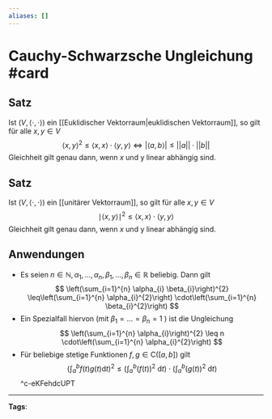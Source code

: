 ```yaml
---
aliases: []
---
```


# Cauchy-Schwarzsche Ungleichung #card
## Satz 
Ist $(V,\langle\cdot, \cdot\rangle)$ ein [[Euklidischer Vektorraum|euklidischen Vektorraum]], so gilt für alle $x, y \in V$
$$
\langle x, y\rangle^{2} \leq\langle x, x\rangle \cdot\langle y, y\rangle
\Leftrightarrow |\langle a,b \rangle| \leq ||a|| \cdot ||b||
$$
Gleichheit gilt genau dann, wenn $x$ und y linear abhängig sind.
## Satz
Ist $(V,\langle\cdot, \cdot\rangle)$ ein [[unitärer Vektorraum]], so gilt für alle $x, y \in V$
$$
\mid \langle x, y\rangle \mid^{2} \leq\langle x, x\rangle \cdot\langle y, y\rangle
$$
Gleichheit gilt genau dann, wenn $x$ und y linear abhängig sind.
## Anwendungen
- Es seien $n \in \mathbb{N}, \alpha_{1}, \ldots, \alpha_{n}, \beta_{1}, \ldots, \beta_{n} \in \mathbb{R}$ beliebig. Dann gilt
$$
\left(\sum_{i=1}^{n} \alpha_{i} \beta_{i}\right)^{2} \leq\left(\sum_{i=1}^{n} \alpha_{i}^{2}\right) \cdot\left(\sum_{i=1}^{n} \beta_{i}^{2}\right)
$$
- Ein Spezialfall hiervon (mit $\beta_{1}=\ldots=\beta_{n}=1$ ) ist die Ungleichung
$$
\left(\sum_{i=1}^{n} \alpha_{i}\right)^{2} \leq n \cdot\left(\sum_{i=1}^{n} \alpha_{i}^{2}\right)
$$
- Für beliebige stetige Funktionen $f, g \in \mathrm{C}([a, b])$ gilt
$$
\left(\int_{a}^{b} f(t) g(t) \mathrm{d} t\right)^{2} \leq\left(\int_{a}^{b}(f(t))^{2} \mathrm{~d} t\right) \cdot\left(\int_{a}^{b}(g(t))^{2} \mathrm{~d} t\right)
$$
^c-eKFehdcUPT
---
**Tags**: 